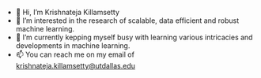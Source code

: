 - 👋 Hi, I’m Krishnateja Killamsetty
- 👀 I’m interested in the research of scalable, data efficient and robust machine learning.
- 🌱 I’m currently kepping myself busy with learning various intricacies and developments in machine learning. 
- 📫 You can reach me on my email of krishnateja.killamsetty@utdallas.edu

<!---
krishnatejakk/krishnatejakk is a ✨ special ✨ repository because its `README.md` (this file) appears on your GitHub profile.
You can click the Preview link to take a look at your changes.
--->
